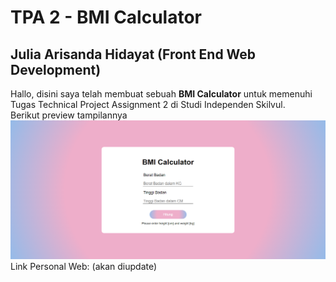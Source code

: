 # TPA 2 - BMI Calculator

## Julia Arisanda Hidayat (Front End Web Development)

Hallo, disini saya telah membuat sebuah **BMI Calculator** untuk memenuhi Tugas Technical Project Assignment 2 di Studi Independen Skilvul.<br/>
Berikut preview tampilannya <br/>
![tampilan](bmical.png)<br/>
Link Personal Web: (akan diupdate)